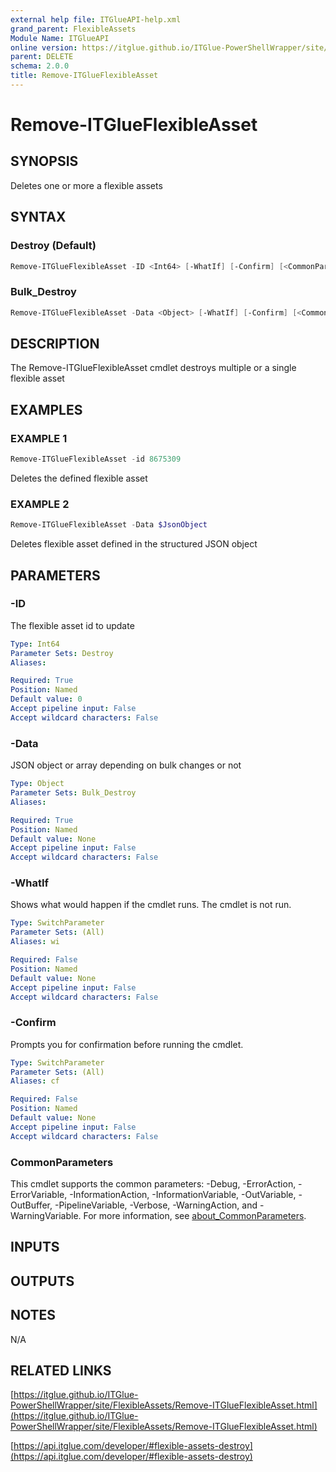 ```yaml
---
external help file: ITGlueAPI-help.xml
grand_parent: FlexibleAssets
Module Name: ITGlueAPI
online version: https://itglue.github.io/ITGlue-PowerShellWrapper/site/FlexibleAssets/Remove-ITGlueFlexibleAsset.html
parent: DELETE
schema: 2.0.0
title: Remove-ITGlueFlexibleAsset
---
```


# Remove-ITGlueFlexibleAsset

## SYNOPSIS
Deletes one or more a flexible assets

## SYNTAX

### Destroy (Default)
```powershell
Remove-ITGlueFlexibleAsset -ID <Int64> [-WhatIf] [-Confirm] [<CommonParameters>]
```

### Bulk_Destroy
```powershell
Remove-ITGlueFlexibleAsset -Data <Object> [-WhatIf] [-Confirm] [<CommonParameters>]
```

## DESCRIPTION
The Remove-ITGlueFlexibleAsset cmdlet destroys multiple or a single
flexible asset

## EXAMPLES

### EXAMPLE 1
```powershell
Remove-ITGlueFlexibleAsset -id 8675309
```

Deletes the defined flexible asset

### EXAMPLE 2
```powershell
Remove-ITGlueFlexibleAsset -Data $JsonObject
```

Deletes flexible asset defined in the structured JSON object

## PARAMETERS

### -ID
The flexible asset id to update

```yaml
Type: Int64
Parameter Sets: Destroy
Aliases:

Required: True
Position: Named
Default value: 0
Accept pipeline input: False
Accept wildcard characters: False
```

### -Data
JSON object or array depending on bulk changes or not

```yaml
Type: Object
Parameter Sets: Bulk_Destroy
Aliases:

Required: True
Position: Named
Default value: None
Accept pipeline input: False
Accept wildcard characters: False
```

### -WhatIf
Shows what would happen if the cmdlet runs.
The cmdlet is not run.

```yaml
Type: SwitchParameter
Parameter Sets: (All)
Aliases: wi

Required: False
Position: Named
Default value: None
Accept pipeline input: False
Accept wildcard characters: False
```

### -Confirm
Prompts you for confirmation before running the cmdlet.

```yaml
Type: SwitchParameter
Parameter Sets: (All)
Aliases: cf

Required: False
Position: Named
Default value: None
Accept pipeline input: False
Accept wildcard characters: False
```

### CommonParameters
This cmdlet supports the common parameters: -Debug, -ErrorAction, -ErrorVariable, -InformationAction, -InformationVariable, -OutVariable, -OutBuffer, -PipelineVariable, -Verbose, -WarningAction, and -WarningVariable. For more information, see [about_CommonParameters](http://go.microsoft.com/fwlink/?LinkID=113216).

## INPUTS

## OUTPUTS

## NOTES
N/A

## RELATED LINKS

[https://itglue.github.io/ITGlue-PowerShellWrapper/site/FlexibleAssets/Remove-ITGlueFlexibleAsset.html](https://itglue.github.io/ITGlue-PowerShellWrapper/site/FlexibleAssets/Remove-ITGlueFlexibleAsset.html)

[https://api.itglue.com/developer/#flexible-assets-destroy](https://api.itglue.com/developer/#flexible-assets-destroy)

